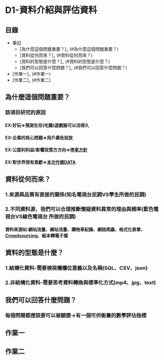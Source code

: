 # D1-資料介紹與評估資料

## 目錄
* 筆記
	* [為什麼這個問題重要？]_ (#為什麼這個問題重要？)
	* [資料從何而來？]_ (#資料從何⽽來？)
	* [資料的型態是什麼？]_ (#資料的型態是什麼？)
	* [我們可以回答什麼問題？]_ (#我們可以回答什麼問題？)
* [作業一]_ (#作業一)
* [作業二]_ (#作業二)

## 為什麼這個問題重要？
### 該項目研究的原因
#### EX:好玩=>預測生存(吃雞)遊戲誰可以活得久
#### EX:企業的核⼼問題=>用戶廣告投放
#### EX:公眾利利益/影響政策⽅方向=>[停車方針](https://www.kaggle.com/new-york-city/nyc-parking-tickets/home)
#### EX:對世界很有貢獻=>[本次作業DATA](https://www.kaggle.com/paultimothymooney/chest-xray-pneumonia)
## 資料從何⽽來？
### 1.來源與品質有直接的關係(知名電視台民調VS學生所做的民調)
### 2.不同資料源，我們可以合理推斷懷疑資料異常的理由與頻率(藍色電視台VS綠色電視台 所做的民調)
#### 資料來源如:網站流量、網站流量、購物車紀錄、網路爬蟲、格式化表單、[Crowdsourcing](https://en.wikipedia.org/wiki/Crowdsourcing)、紙本轉電子檔
## 資料的型態是什麼？
### 1.結構化資料-需要檢視欄欄位意義以及名稱(SQL、CSV、json)
### 2.非結構化資料-需要思考資料轉換與標準化方式(mp4、jpg、text)
## 我們可以回答什麼問題？
### 每個問題都應該要可以被驗證→有一個可供衡量的數學評估指標
## 作業一
## 作業二